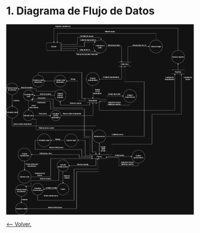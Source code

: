 # **1. Diagrama de Flujo de Datos**

[
	![DiagramaDeFlujo](Imagenes/4DiagramaDeFlujo.jpg)
](Imagenes/4DiagramaDeFlujo.jpg)

[&lt;-- Volver.](https://github.com/JDMQXD/Mundo-ValleAburra/tree/main)
